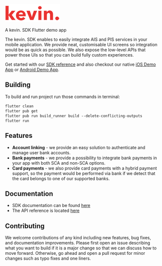 ![kevin.](./images/logo.png)

A kevin. SDK Flutter demo app

The kevin. SDK enables to easily integrate AIS and PIS services in your mobile application. We provide neat, customisable UI screens so integration would be as quick as possible. We also expose the low-level APIs that power those UIs so that you can build fully custom experiences.

Get started with our [SDK reference](https://developer.kevin.eu/mobile/) and also checkout our native [iOS Demo App](https://github.com/getkevin/kevin-ios/tree/master/demo) or [Android Demo App](https://github.com/getkevin/kevin-android/tree/master/demo).

## Building

To build and run project run those commands in terminal:
```
flutter clean
flutter pub get
flutter pub run build_runner build --delete-conflicting-outputs
flutter run
```

## Features

- **Account linking** - we provide an easy solution to authenticate and manage user bank accounts.
- **Bank payments** - we provide a possibility to integrate bank payments in your app with both SCA and non-SCA options.
- **Card payments** - we also provide card payments with a hybrid payment support, so the payment would be performed via bank if we detect that the card belongs to one of our supported banks.

## Documentation

- SDK documentation can be found [here](https://developer.kevin.eu/mobile/)
- The API reference is located [here](https://docs.kevin.eu/)

## Contributing

We welcome contributions of any kind including new features, bug fixes, and documentation improvements. Please first open an issue describing what you want to build if it is a major change so that we can discuss how to move forward. Otherwise, go ahead and open a pull request for minor changes such as typo fixes and one liners.
